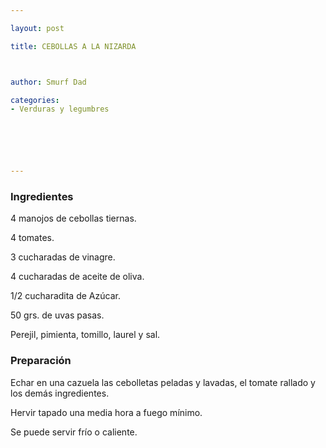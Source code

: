 ```yaml
---

layout: post

title: CEBOLLAS A LA NIZARDA



author: Smurf Dad

categories:
- Verduras y legumbres






---
```


<h3>Ingredientes</h3>

4 manojos de cebollas tiernas.

4 tomates.

3 cucharadas de vinagre.

4 cucharadas de aceite de oliva.

1/2 cucharadita de Azúcar.

50 grs. de uvas pasas.

Perejil, pimienta, tomillo, laurel y sal.

<h3>Preparación</h3>

Echar en una cazuela las cebolletas peladas y lavadas, el tomate rallado y los demás ingredientes.

Hervir tapado una media hora a fuego mínimo.

Se puede servir frío o caliente.